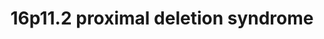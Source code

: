 ---
annotations:
- type: Disease Ontology
  value: chromosome 16p11.2 deletion syndrome
- type: Pathway Ontology
  value: disease pathway
- type: Disease Ontology
  value: genetic disease
authors:
- Fehrhart
- Khanspers
- Egonw
communities:
- RareDiseases
description: '16p11.2 proximal deletion syndrome is a rare genetic disorder (copy
  number variation) caused by a deletion in the region of chromosome 16 from 29,592,751
  to 30,190,593 bp (GRCh37). The breakpoints are from: Dell''Edera 2018 PMID: 29609622.'
last-edited: 2021-03-11
organisms:
- Homo sapiens
redirect_from:
- /index.php/Pathway:WP4949
- /instance/WP4949
schema-jsonld:
- '@context': https://schema.org/
  '@id': https://wikipathways.github.io/pathways/WP4949.html
  '@type': Dataset
  creator:
    '@type': Organization
    name: WikiPathways
  description: '16p11.2 proximal deletion syndrome is a rare genetic disorder (copy
    number variation) caused by a deletion in the region of chromosome 16 from 29,592,751
    to 30,190,593 bp (GRCh37). The breakpoints are from: Dell''Edera 2018 PMID: 29609622.'
  keywords:
  - ''
  - CASP8
  - DOC2A
  - palmitoyl ethanolamide
  - Oncogene Induced Senescence
  - SMG1P2
  - PAXIP1
  - CA5AP1
  - UNC13B
  - PPP2CB
  - HIRA
  - CCT5
  - anandamide
  - TLCD3B
  - CCT4
  - ALDOA
  - coenzyme A(4−)
  - glycero-3-phosphoethanolamine(1−)
  - PPP2R1A
  - FIMP
  - β-D-fructofuranose 1,6-bisphosphate(4−)
  - CCT6B
  - 'Neurotransmitter '
  - INO80 complex
  - choline
  - Glycolysis and Gluconeogenesis
  - NR3C1
  - 22q11.2 DS pathway
  - PCNA
  - hexadecanoate
  - CCT3
  - YPEL3
  - BPTF
  - MVP
  - ASPHD1
  - icosanoyl-CoA(4−)
  - 1-oleoyl-sn-glycero-3-phosphate(2−)
  - Ca2+
  - CCT6A
  - D-glyceraldehyde 3-phosphate(2−)
  - Glucocorticoid receptor pathway
  - PPP4R3A
  - N-arachidonoyl-1-oleoyl-sn-
  - ZG16
  - DNA replication
  - N-hexadecanoylsphingosine
  - Synaptic vesicle release
  - PPP4C
  - N-icosanoylsphingosine
  - PRRT2
  - MAP2K3
  - KMT2D
  - (N-hexadecanoyl)ethanolamine(1−)
  - HIRIP3
  - HDAC3
  - 'Chaperonin-containing '
  - CDIPTOSP
  - CDP-diacylglycerol(2−)
  - CCDC6
  - 'Apoptosis '
  - nicotinate β-D-ribonucleotide
  - CCT8
  - NFKB1
  - SEZ6L2
  - T-complex
  - Sodium molybdate
  - Nucleotide Excision Repair
  - 1-hexadecyl-sn-glycero-3-phosphate(2−)
  - 1-palmitoyl-sn-glycerol 3-phosphate(2−)
  - IGBP1
  - 1-hexadecanoyl-sn-glycero-3-phosphocholine
  - N,1-dioleoyl-sn-glycero-
  - H+
  - quinolinate
  - PAGR1
  - N-octadecanoylsphingosine
  - IGFBP3
  - RN7SKP127
  - Histone modifications
  - CO2
  - N-palmitoyl-1-oleoyl-sn-glycero-
  - PPP4R1
  - CDIPT
  - Actin
  - MAPK cascade
  - PPP4R3C
  - MAP2K6
  - TAOK2
  - Phosphatase 4 complex
  - MAB21L4
  - 1-(1Z-octadecenyl)-sn-glycero-3-phosphate(2−)
  - TP53
  - TRAF2
  - MAPK3
  - 1-(1Z-octadecenyl)-sn-glycero-3-phospho-
  - INO80E
  - NAD+ biosynthesis
  - PTEN
  - SLC7A5P1
  - MAZ
  - PPP2R5D
  - hsa-mir-3680-2
  - Clathrin-mediated endocytosis
  - glycerone phosphate(2−)
  - PPARG
  - PPP4R4
  - myo-inositol
  - QPRT
  - choline alfoscerate
  - PPP4R3B
  - EZR
  - Phosphoprotein
  - 3-phosphoethanolamine(1−)
  - Histone
  - Diacylglycerol
  - H2O
  - KIF22
  - phthalic acid
  - KCTD13
  - cytidine 5'-monophosphate(2−)
  - UNC13A
  - lysophosphatidylcholine O-16:0/0:0
  - TMEM219
  - PPP2CA
  - CORO1A
  - TCP1
  - DNA Mismatch Repair
  - stearoyl-CoA(4−)
  - GDPD3
  - TRAF6
  - 1-phosphatidyl-1D-myo-inositol(1−)
  - 5-phospho-α-D-ribose 1-diphosphate
  - KMT2C
  - diphosphate(3−)
  - SPN
  - PPP4R2
  - CCT2
  - palmitoyl-CoA(4−)
  - TBX6
  - REL
  - CCT7
  - SIAH1
  - PARP4
  - oleoyl ethanolamide
  - release cycle
  - ESR1
  - sphingosine(1+)
  - MSN
  license: CC0
  name: 16p11.2 proximal deletion syndrome
seo: CreativeWork
title: 16p11.2 proximal deletion syndrome
wpid: WP4949
---